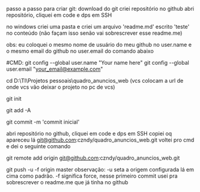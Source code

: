 passo a passo para criar git: 
download do git
criei repositório no github
abri repositório, cliquei em code e dps em SSH

no windows criei uma pasta e criei um arquivo 'readme.md' escrito 'teste' no conteúdo (não façam isso senão vai sobrescrever esse readme.me)

obs: eu coloquei o mesmo nome de usuário do meu github no user.name e o mesmo email do github no user.email do comando abaixo

#CMD:
git config --global user.name "Your name here"
git config --global user.email "your_email@example.com"

cd D:\TI\Projetos pessoais\quadro_anuncios_web (vcs colocam a url de onde vcs vão deixar o projeto no pc de vcs)

git init

git add -A

git commit -m 'commit inicial'


abri repositório no github, cliquei em code e dps em SSH
copiei oq apareceu lá git@github.com:czndy/quadro_anuncios_web.git
voltei pro cmd e dei o seguinte comando

git remote add origin git@github.com:czndy/quadro_anuncios_web.git

git push -u -f origin master
observação: -u seta a origem configurada lá em cima como padrão. -f significa force, nesse primeiro commit usei pra sobrescrever o readme.me que já tinha no github

